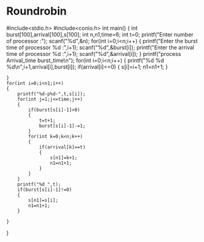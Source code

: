 # Roundrobin

#include<stdio.h>
#include<conio.h>
int main()
{
	int burst[100],arrival[100],s[100];
	int n,n1,time=6;
	int t=0;
	printf("Enter number of processor :");
	scanf("%d",&n);
	for(int i=0;i<n;i++)
	{
		printf("Enter the burst time of processor %d :",i+1);
		scanf("%d",&burst[i]);
		printf("Enter the arrival time of processor %d :",i+1);
		scanf("%d",&arrival[i]);
	}
	printf("process    Arrival_time  burst_time\n");
	for(int i=0;i<n;i++)
	{
		printf("%d          %d            %d\n",i+1,arrival[i],burst[i]);
		if(arrival[i]==0)
		{
			s[i]=i+1;
			n1=n1+1;
		}
		
	}
	for(int i=0;i<n1;i++)
	{
		printf("%d-p%d-",t,s[i]);
		for(int j=1;j<=time;j++)
		{
			if(burst[s[i]-1]>0)
			{
				t=t+1;
				burst[s[i]-1]-=1;
			}
			for(int k=0;k<n;k++)
			{
				if(arrival[k]==t)
				{
					s[n1]=k+1;
					n1=n1+1;
				}
			}
		}
		printf("%d ",t);
		if(burst[s[i]-1]!=0)
		{
			s[n1]=s[i];
			n1=n1+1;
		}
		
	}
}
